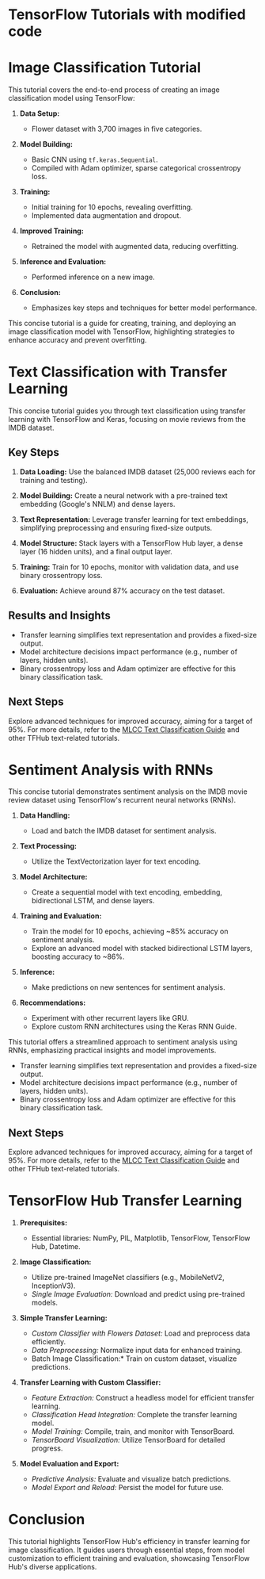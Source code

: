 # TensorFlow Tutorials with modified code


# Image Classification Tutorial 

This tutorial covers the end-to-end process of creating an image classification model using TensorFlow:

1. **Data Setup:**
   - Flower dataset with 3,700 images in five categories.

2. **Model Building:**
   - Basic CNN using `tf.keras.Sequential`.
   - Compiled with Adam optimizer, sparse categorical crossentropy loss.

3. **Training:**
   - Initial training for 10 epochs, revealing overfitting.
   - Implemented data augmentation and dropout.

4. **Improved Training:**
   - Retrained the model with augmented data, reducing overfitting.

5. **Inference and Evaluation:**
   - Performed inference on a new image.

6. **Conclusion:**
   - Emphasizes key steps and techniques for better model performance.

This concise tutorial is a guide for creating, training, and deploying an image classification model with TensorFlow, highlighting strategies to enhance accuracy and prevent overfitting.


# Text Classification with Transfer Learning

This concise tutorial guides you through text classification using transfer learning with TensorFlow and Keras, focusing on movie reviews from the IMDB dataset.

## Key Steps

1. **Data Loading:** Use the balanced IMDB dataset (25,000 reviews each for training and testing).

2. **Model Building:** Create a neural network with a pre-trained text embedding (Google's NNLM) and dense layers.

3. **Text Representation:** Leverage transfer learning for text embeddings, simplifying preprocessing and ensuring fixed-size outputs.

4. **Model Structure:** Stack layers with a TensorFlow Hub layer, a dense layer (16 hidden units), and a final output layer.

5. **Training:** Train for 10 epochs, monitor with validation data, and use binary crossentropy loss.

6. **Evaluation:** Achieve around 87% accuracy on the test dataset.

## Results and Insights

- Transfer learning simplifies text representation and provides a fixed-size output.
- Model architecture decisions impact performance (e.g., number of layers, hidden units).
- Binary crossentropy loss and Adam optimizer are effective for this binary classification task.

## Next Steps

Explore advanced techniques for improved accuracy, aiming for a target of 95%. For more details, refer to the [MLCC Text Classification Guide](#) and other TFHub text-related tutorials.



# Sentiment Analysis with RNNs

This concise tutorial demonstrates sentiment analysis on the IMDB movie review dataset using TensorFlow's recurrent neural networks (RNNs).

1. **Data Handling:**
   - Load and batch the IMDB dataset for sentiment analysis.

2. **Text Processing:**
   - Utilize the TextVectorization layer for text encoding.

3. **Model Architecture:**
   - Create a sequential model with text encoding, embedding, bidirectional LSTM, and dense layers.

4. **Training and Evaluation:**
   - Train the model for 10 epochs, achieving ~85% accuracy on sentiment analysis.
   - Explore an advanced model with stacked bidirectional LSTM layers, boosting accuracy to ~86%.

5. **Inference:**
   - Make predictions on new sentences for sentiment analysis.

6. **Recommendations:**
   - Experiment with other recurrent layers like GRU.
   - Explore custom RNN architectures using the Keras RNN Guide.

This tutorial offers a streamlined approach to sentiment analysis using RNNs, emphasizing practical insights and model improvements.

- Transfer learning simplifies text representation and provides a fixed-size output.
- Model architecture decisions impact performance (e.g., number of layers, hidden units).
- Binary crossentropy loss and Adam optimizer are effective for this binary classification task.

## Next Steps

Explore advanced techniques for improved accuracy, aiming for a target of 95%. For more details, refer to the [MLCC Text Classification Guide](#) and other TFHub text-related tutorials.


# TensorFlow Hub Transfer Learning

1. **Prerequisites:**
   -  Essential libraries: NumPy, PIL, Matplotlib, TensorFlow, TensorFlow Hub, Datetime.

2. **Image Classification:**
   -  Utilize pre-trained ImageNet classifiers (e.g., MobileNetV2, InceptionV3).
   -  *Single Image Evaluation:* Download and predict using pre-trained models.

3. **Simple Transfer Learning:**
   -  *Custom Classifier with Flowers Dataset:* Load and preprocess data efficiently.
   -  *Data Preprocessing:* Normalize input data for enhanced training.
   -   Batch Image Classification:* Train on custom dataset, visualize predictions.

4. **Transfer Learning with Custom Classifier:**
   - *Feature Extraction:* Construct a headless model for efficient transfer learning.
   - *Classification Head Integration:* Complete the transfer learning model.
   - *Model Training:* Compile, train, and monitor with TensorBoard.
   - *TensorBoard Visualization:* Utilize TensorBoard for detailed progress.

5. **Model Evaluation and Export:**
   - *Predictive Analysis:* Evaluate and visualize batch predictions.
   - *Model Export and Reload:* Persist the model for future use.

# Conclusion

This tutorial highlights TensorFlow Hub's efficiency in transfer learning for image classification. It guides users through essential steps, from model customization to efficient training and evaluation, showcasing TensorFlow Hub's diverse applications.

